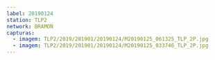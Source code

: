 ```yaml
---
label: 20190124
station: TLP2
network: BRAMON
capturas:
  - imagem: TLP2/2019/201901/20190124/M20190125_061325_TLP_2P.jpg
  - imagem: TLP2/2019/201901/20190124/M20190125_033746_TLP_2P.jpg
---
```

